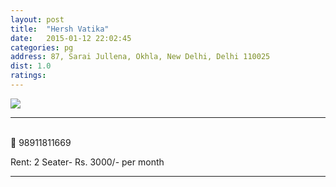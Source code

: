 ```yaml
---
layout: post
title:  "Hersh Vatika"
date:   2015-01-12 22:02:45
categories: pg
address: 87, Sarai Jullena, Okhla, New Delhi, Delhi 110025
dist: 1.0
ratings:
---
```



<a href="https://www.google.co.in/maps/place/Hersh+Vatika/@28.559581,77.27261,17z/data=!3m1!4b1!4m2!3m1!1s0x390ce3932eaaaaab:0x514e147a6e6241f9?hl=en">
        <img src="https://maps.googleapis.com/maps/api/staticmap?visible=Jamia+Millia+Islamia&size=640x300&scale=2&maptype=roadmap&markers=%7Ccolor:red%7Clabel:H%7C28.559581,77.27261&markers=size:mid|color:green%7Clabel:FET%7C28.5606083,77.2790183&markers=size:mid|color:green%7Clabel:FET%7C28.561075,77.280960&path=color:0x0000ff|weight:3|28.559407,77.272989|28.559331,77.273268|28.558917,77.273418|28.558917,77.273418|28.559633,77.275006|28.559916,77.275521|28.560312,77.276122|28.560952,77.277967|28.561028,77.279555|28.561075,77.280960">
</a>
<hr><br>
<span class="glyphicons glyphicons-earphone"></span>
 98911811669

Rent: 2 Seater- Rs. 3000/- per month

<hr>